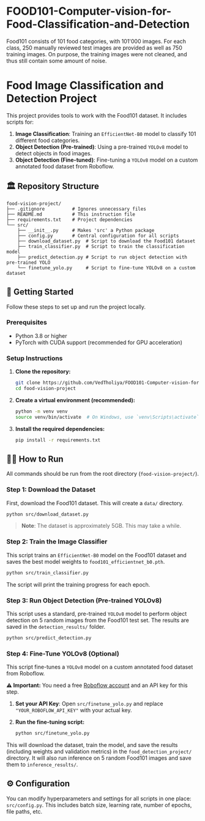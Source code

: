 # FOOD101-Computer-vision-for-Food-Classification-and-Detection
Food101 consists of 101 food categories, with 101'000 images. For each class, 250 manually reviewed test images are provided as well as 750 training images. On purpose, the training images were not cleaned, and thus still contain some amount of noise.
# Food Image Classification and Detection Project

This project provides tools to work with the Food101 dataset. It includes scripts for:
1.  **Image Classification**: Training an `EfficientNet-B0` model to classify 101 different food categories.
2.  **Object Detection (Pre-trained)**: Using a pre-trained `YOLOv8` model to detect objects in food images.
3.  **Object Detection (Fine-tuned)**: Fine-tuning a `YOLOv8` model on a custom annotated food dataset from Roboflow.

## 🏛️ Repository Structure

```
food-vision-project/
├── .gitignore          # Ignores unnecessary files
├── README.md           # This instruction file
├── requirements.txt    # Project dependencies
└── src/
    ├── __init__.py     # Makes 'src' a Python package
    ├── config.py       # Central configuration for all scripts
    ├── download_dataset.py  # Script to download the Food101 dataset
    ├── train_classifier.py  # Script to train the classification model
    ├── predict_detection.py # Script to run object detection with pre-trained YOLO
    └── finetune_yolo.py     # Script to fine-tune YOLOv8 on a custom dataset
```

## 🚀 Getting Started

Follow these steps to set up and run the project locally.

### **Prerequisites**

* Python 3.8 or higher
* PyTorch with CUDA support (recommended for GPU acceleration)

### **Setup Instructions**

1.  **Clone the repository:**
    ```bash
    git clone https://github.com/VedTholiya/FOOD101-Computer-vision-for-Food-Classification-and-Detection/tree/main
    cd food-vision-project
    ```

2.  **Create a virtual environment (recommended):**
    ```bash
    python -m venv venv
    source venv/bin/activate  # On Windows, use `venv\Scripts\activate`
    ```

3.  **Install the required dependencies:**
    ```bash
    pip install -r requirements.txt
    ```

## 🏃‍♀️ How to Run

All commands should be run from the root directory (`food-vision-project/`).

### **Step 1: Download the Dataset**

First, download the Food101 dataset. This will create a `data/` directory.

```bash
python src/download_dataset.py
```
> **Note**: The dataset is approximately 5GB. This may take a while.

### **Step 2: Train the Image Classifier**

This script trains an `EfficientNet-B0` model on the Food101 dataset and saves the best model weights to `food101_efficientnet_b0.pth`.

```bash
python src/train_classifier.py
```
The script will print the training progress for each epoch.

### **Step 3: Run Object Detection (Pre-trained YOLOv8)**

This script uses a standard, pre-trained `YOLOv8` model to perform object detection on 5 random images from the Food101 test set. The results are saved in the `detection_results/` folder.

```bash
python src/predict_detection.py
```

### **Step 4: Fine-Tune YOLOv8 (Optional)**

This script fine-tunes a `YOLOv8` model on a custom annotated food dataset from Roboflow.

**⚠️ Important:** You need a free [Roboflow account](https://roboflow.com/) and an API key for this step.

1.  **Set your API Key**: Open `src/finetune_yolo.py` and replace `"YOUR_ROBOFLOW_API_KEY"` with your actual key.

2.  **Run the fine-tuning script:**
    ```bash
    python src/finetune_yolo.py
    ```
This will download the dataset, train the model, and save the results (including weights and validation metrics) in the `food_detection_project/` directory. It will also run inference on 5 random Food101 images and save them to `inference_results/`.

## ⚙️ Configuration

You can modify hyperparameters and settings for all scripts in one place: `src/config.py`. This includes batch size, learning rate, number of epochs, file paths, etc.
